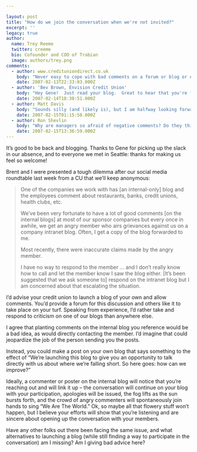 ```yaml
---

layout: post
title: "How do we join the conversation when we're not invited?"
excerpt: ''
legacy: true
author:
  name: Trey Reeme
  twitter: creeme
  bio: Cofounder and COO of Trabian
  image: authors/trey.png
comments:
  - author: www.credituniondirect.co.uk
    body: "Never easy to cope with bad comments on a forum or blog or email ... you can't win. The unhappy chap is bound to take offence however the issue is tackled.\r\n\r\nI sat through a very good presentation in a UK lawyers office (it was free - unusual for a law firm) which covered blogging and the challenges it presents.\r\n\r\nI checked their site out and it has a pile of interesting blog news stories that have caused various problems for the blogger or the company involved. The url is worth a look...\r\n\r\nhttp://www.out-law.com/default.aspx?page=29&terms=blog\r\n\r\nYes.. a UK law firm with a web site called out-law! I wish I had thought of that.\r\n\r\nSome of the stories are quite interesting if you have the time. They probably don't explain how to deal with bad comments - but at least they will show that \"stuff\" happens.\r\n\r\nMy advice - keep blogging. Do an online survey related to the article or a similar topic - publish the results and offer a prize for the best solution to address the issue if the comment proves to be justified. \r\n\r\nalex"
    date: 2007-02-13T22:33:03.000Z
  - author: 'Bev Brown, Envision Credit Union'
    body: "Hey Gene!  Just read your blog.  Great to hear that you're feeling better.  It's also fun to ready both your blog and Barry's.  Good competition between you guys.  And for the record, Barry's Twi name embarrassing....Yaw!  At Envision, we like you're better.  Take care and we look forward to more news.   "
    date: 2007-02-14T18:30:51.000Z
  - author: Matt Davis
    body: "Sounds silly (and likely is), but I am halfway looking forward to negative comments on my blog. Such comments afford me two tremendous opportunities: 1) To identify and address operations issues; and 2) To debunk misconceptions a reader may have about why we do what we do as a credit union. In either case I will be able to improve the perception of our credit union - whether that be because I have acted upon a valid concern or because I have set the record straight on what I tend to believe are extremely high standards of operations and integrity throughout our industry.\r\n\r\nKeep up the great work on the blog! I look forward to this blossoming into a network of constructive financial services/education conversations."
    date: 2007-02-15T01:15:58.000Z
  - author: Ron Shevlin
    body: "Why are managers so afraid of negative comments? Do they think that their members/customers expect perfection? \n\nC'mon -- nobody over the age of 12 expects perfection (and nobody under that age even thinks about these things).\n\nWhen [generally] satisfied happy customers read the ranting of irate customer, how do they react? Is it: 1) \"oh geez, I'd better pull all my business away from this firm\", or 2) \"this guy's a lunatic\"? My bet is on #2.\n\nSmart customers know the difference between \"real\" problems and the lone experience of one disgruntled customer.\n\nBecause so few financial institutions give their customers/members a forum to have an open and honest discussion, those who participate will feel a stronger connection to the firm -- simply because they had the opportunity to provide feedback and engage in a dialogue with the firm and other customers. \n\nAnd that emotional connection will be stronger than the rantings and complaints of any one disgruntled customer. "
    date: 2007-02-15T13:36:59.000Z
---
```


<p>It&#8217;s good to be back and blogging.  Thanks to Gene for picking up the slack in our absence, and to everyone we met in Seattle: thanks for making us feel so welcome!</p>
<p>Brent and I were presented a tough dilemma after our social media roundtable last week from a CU that we&#8217;ll keep anonymous:</p>
<blockquote><p>One of the companies we work with has [an internal-only] blog and the employees comment about restaurants, banks, credit unions, health clubs, etc.</p>
<p>We&#8217;ve been very fortunate to have a lot of good comments [on the internal blogs] at most of our sponsor companies but every once in awhile, we get an angry member who airs grievances against us on a company intranet blog.  Often, I get a copy of the blog forwarded to me.</p>
<p>Most recently, there were inaccurate claims made by the angry member.</p><p>I have no way to respond to the member &#8230; and I don&#8217;t really know how to call and let the member know I saw the blog either. [It&#8217;s been suggested that we ask someone to] respond on the intranet blog but I am concerned about that escalating the situation.</p></blockquote>
<p>I&#8217;d advise your credit union to launch a blog of your own and allow comments.  You&#8217;d provide a forum for this discussion and others like it to take place on your turf.  Speaking from experience, I&#8217;d rather take and respond to criticism on one of our blogs than anywhere else.</p>
<p>I agree that planting comments on the internal blog you reference would be a bad idea, as would directly contacting the member.  I&#8217;d imagine that could jeopardize the job of the person sending you the posts.</p>
<p>Instead, you could make a post on your own blog that says something to the effect of &#8220;We&#8217;re launching this blog to give you an opportunity to talk directly with us about where we&#8217;re falling short.  So here goes:  how can we improve?&#8221;</p>
<p>Ideally, a commenter or poster on the internal blog will notice that you&#8217;re reaching out and will link it up &#8211; the conversation will continue on your blog with your participation, apologies will be issued, the fog lifts as the sun bursts forth, and the crowd of angry commenters will spontaneously join hands to sing &#8220;We Are The World.&#8221;  Ok, so maybe all that flowery stuff won&#8217;t happen, but I believe your efforts will show that you&#8217;re listening and are sincere about opening up the conversation with your members.</p>
<p>Have any other folks out there been facing the same issue, and what alternatives to launching a blog (while still finding a way to participate in the conversation) am I missing?  Am I giving bad advice here?</p>